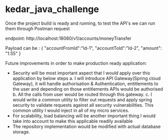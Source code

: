 # kedar_java_challenge
Once the project build is ready and running, to test the API's we can run them through Postman request

endpoint: http://localhost:18080/v1/accounts/moneyTransfer

Payload can be : 
{
  "accountFromId":"Id-1",
  "accountToId":"Id-2",
  "amount": "1.55"
}

Future improvements in order to make production ready application:

* Security will be most important aspect that I would apply over this application by below steps
    a. I will introduce API Gateway(Spring cloud Gateway), it will handle authorisation & Authentication, entitlements
       to the user and depending on those entitlements APIs would be authorised
    b. All the calls from user would be routed through this gateway.
    c. I would write a common utility to filter out requests and apply spring security to validate requests against all security
       vulnerabilities. This common utility I would inject in all of my micro services.
* For scalability, load balancing will be another important thing I would take into account to make this applicable readily available
* The repository implementation would be modified with actual database storage.
